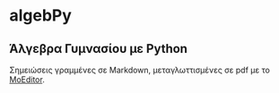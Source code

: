 # algebPy

## Άλγεβρα Γυμνασίου με Python

Σημειώσεις γραμμένες σε Markdown, μεταγλωττισμένες σε pdf με το [MoEditor](https://moeditor.github.io/).
